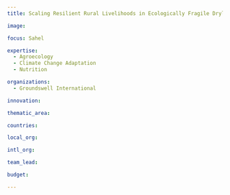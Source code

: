 ```yaml
---
title: Scaling Resilient Rural Livelihoods in Ecologically Fragile Drylands of the Sahel

image: 

focus: Sahel

expertise:
  - Agroecology
  - Climate Change Adaptation
  - Nutrition 

organizations:
  - Groundswell International

innovation: 

thematic_area:

countries: 

local_org: 

intl_org:

team_lead: 

budget: 

---
```

